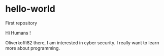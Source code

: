# hello-world
First repository 

Hi Humans !


Oliverkoffi82 there, I am interested in cyber security. I really want to learn more about programming.
